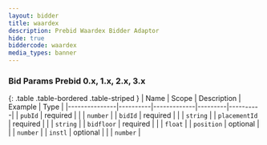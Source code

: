 ```yaml
---
layout: bidder
title: waardex
description: Prebid Waardex Bidder Adaptor
hide: true
biddercode: waardex
media_types: banner
---
```


### Bid Params Prebid 0.x, 1.x, 2.x, 3.x

{: .table .table-bordered .table-striped }
| Name          | Scope    | Description | Example | Type     |
|---------------|----------|-------------|---------|----------|
| `pubId`       | required |             |         | `number` |
| `bidId`       | required |             |         | `string` |
| `placementId` | required |             |         | `string` |
| `bidfloor`    | required |             |         | `float`  |
| `position`    | optional |             |         | `number` |
| `instl`       | optional |             |         | `number` |
